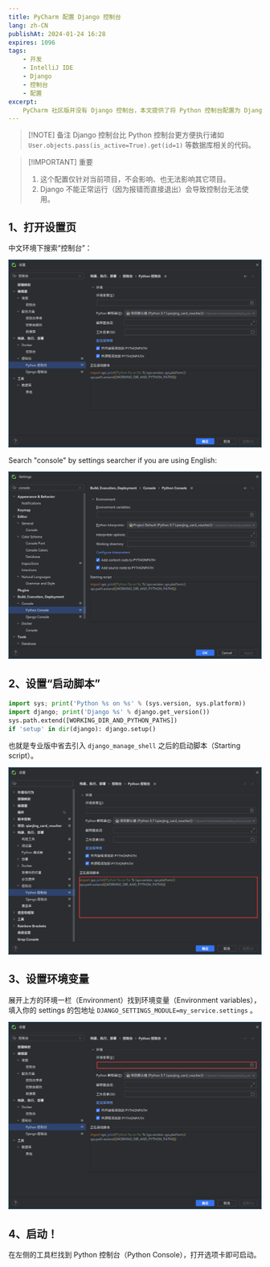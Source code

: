 ```yaml
---
title: PyCharm 配置 Django 控制台
lang: zh-CN
publishAt: 2024-01-24 16:28
expires: 1096
tags:
    - 开发
    - IntelliJ IDE
    - Django
    - 控制台
    - 配置
excerpt:
    PyCharm 社区版并没有 Django 控制台，本文提供了将 Python 控制台配置为 Django 控制台的方法。
---
```


> [!NOTE] 备注
> Django 控制台比 Python 控制台更方便执行诸如 `User.objects.pass(is_active=True).get(id=1)` 等数据库相关的代码。

> [!IMPORTANT] 重要
> 1. 这个配置仅针对当前项目，不会影响、也无法影响其它项目。
> 2. Django 不能正常运行（因为报错而直接退出）会导致控制台无法使用。

## 1、打开设置页

中文环境下搜索“控制台”：

![设置页面](/image/django-console-search-cn.png)

Search "console" by settings searcher if you are using English:

![Settings Page](/image/django-console-search-en.png)

## 2、设置“启动脚本”

```python
import sys; print('Python %s on %s' % (sys.version, sys.platform))
import django; print('Django %s' % django.get_version())
sys.path.extend([WORKING_DIR_AND_PYTHON_PATHS])
if 'setup' in dir(django): django.setup()
```

也就是专业版中省去引入 `django_manage_shell` 之后的启动脚本（Starting script）。

![设置启动脚本](/image/django-console-starting-script.png)

## 3、设置环境变量

展开上方的环境一栏（Environment）找到环境变量（Environment variables），填入你的 settings 的包地址 `DJANGO_SETTINGS_MODULE=my_service.settings` 。

![配置环境变量](/image/django-console-env-var.png)

## 4、启动！

在左侧的工具栏找到 Python 控制台（Python Console），打开选项卡即可启动。

